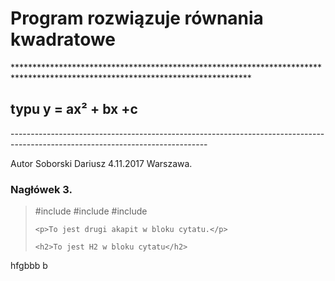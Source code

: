 <h1>Program rozwiązuje równania kwadratowe</h1>
******************************************************************************************************************************
<h2>typu y = ax² + bx +c</h2>
-------------------------------------------------------------------------------------------------------------------------------
<p>Autor Soborski Dariusz 4.11.2017 Warszawa.</p>
<h3>Nagłówek 3.</h3>

<blockquote>
    <p>#include <stdio.h>
#include <stdlib.h>
#include <math.h></p>

    <p>To jest drugi akapit w bloku cytatu.</p>

    <h2>To jest H2 w bloku cytatu</h2>
</blockquote>hfgbbb b 
